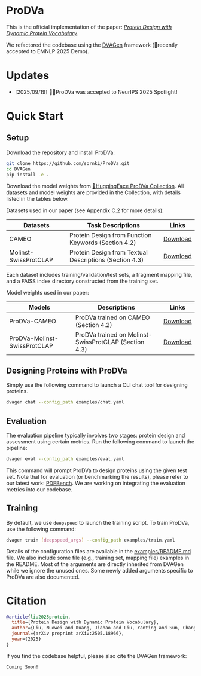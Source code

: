 # ProDVa

This is the official implementation of the paper: [*Protein Design with Dynamic Protein Vocabulary*](https://arxiv.org/pdf/2505.18966).

We refactored the codebase using the [DVAGen](https://github.com/AntNLP/DVAGen) framework (🎉recently accepted to EMNLP 2025 Demo).

# Updates

- [2025/09/19] 🎉🎉ProDVa was accepted to NeurIPS 2025 Spotlight!

# Quick Start

## Setup

Download the repository and install ProDVa:

```bash
git clone https://github.com/sornkL/ProDVa.git
cd DVAGen
pip install -e .
```

Download the model weights from [🤗HuggingFace ProDVa Collection](https://huggingface.co/collections/nwliu/prodva-68d64df8e1e7ebc88f314692).
All datasets and model weights are provided in the Collection, with details listed in the tables below.

Datasets used in our paper (see Appendix C.2 for more details):

| Datasets              | Task Descriptions                                      | Links                                                                   |
|-----------------------|--------------------------------------------------------|-------------------------------------------------------------------------|
| CAMEO                 | Protein Design from Function Keywords (Section 4.2)    | [Download](https://huggingface.co/datasets/nwliu/CAMEO)                 |
| Molinst-SwissProtCLAP | Protein Design from Textual Descriptions (Section 4.3) | [Download](https://huggingface.co/datasets/nwliu/Molinst-SwissProtCLAP) |

Each dataset includes training/validation/test sets, a fragment mapping file, and a FAISS index directory constructed from the training set.

Model weights used in our paper:

| Models                       | Descriptions                                          | Links                                                                 |
|------------------------------|-------------------------------------------------------|-----------------------------------------------------------------------|
| ProDVa-CAMEO                 | ProDVa trained on CAMEO (Section 4.2)                 | [Download](https://huggingface.co/nwliu/ProDVa-CAMEO)                 |
| ProDVa-Molinst-SwissProtCLAP | ProDVa trained on Molinst-SwissProtCLAP (Section 4.3) | [Download](https://huggingface.co/nwliu/ProDVa-Molinst-SwissProtCLAP) |

## Designing Proteins with ProDVa

Simply use the following command to launch a CLI chat tool for designing proteins.

```bash
dvagen chat --config_path examples/chat.yaml
```

## Evaluation

The evaluation pipeline typically involves two stages: protein design and assessment using certain metrics.
Run the following command to launch the pipeline:

```bash
dvagen eval --config_path examples/eval.yaml
```

This command will prompt ProDVa to design proteins using the given test set.
Note that for evaluation (or benchmarking the results), please refer to our latest work: [PDFBench](https://github.com/PDFBench/PDFBench).
We are working on integrating the evaluation metrics into our codebase.

## Training

By default, we use `deepspeed` to launch the training script. To train ProDVa, use the following command:

```bash
dvagen train [deepspeed_args] --config_path examples/train.yaml
```

Details of the configuration files are available in the [examples/README.md](examples/README.md) file.
We also include some file (e.g., training set, mapping file) examples in the README.
Most of the arguments are directly inherited from DVAGen while we ignore the unused ones.
Some newly added arguments  specific to ProDVa are also documented.

# Citation

```bibtex
@article{liu2025protein,
  title={Protein Design with Dynamic Protein Vocabulary},
  author={Liu, Nuowei and Kuang, Jiahao and Liu, Yanting and Sun, Changzhi and Ji, Tao and Wu, Yuanbin and Lan, Man},
  journal={arXiv preprint arXiv:2505.18966},
  year={2025}
}
```

If you find the codebase helpful, please also cite the DVAGen framework:

```
Coming Soon!
```